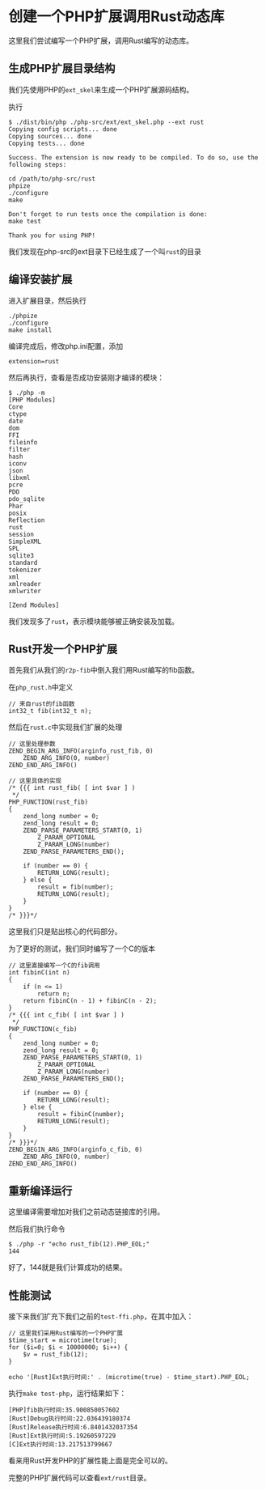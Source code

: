 # 创建一个PHP扩展调用Rust动态库

这里我们尝试编写一个PHP扩展，调用Rust编写的动态库。

## 生成PHP扩展目录结构

我们先使用PHP的`ext_skel`来生成一个PHP扩展源码结构。

执行
```
$ ./dist/bin/php ./php-src/ext/ext_skel.php --ext rust
Copying config scripts... done
Copying sources... done
Copying tests... done

Success. The extension is now ready to be compiled. To do so, use the
following steps:

cd /path/to/php-src/rust
phpize
./configure
make

Don't forget to run tests once the compilation is done:
make test

Thank you for using PHP!
```

我们发现在php-src的ext目录下已经生成了一个叫`rust`的目录

## 编译安装扩展

进入扩展目录，然后执行

```
./phpize
./configure
make install
```

编译完成后，修改php.ini配置，添加

```
extension=rust
```

然后再执行，查看是否成功安装刚才编译的模块：

```
$ ./php -m
[PHP Modules]
Core
ctype
date
dom
FFI
fileinfo
filter
hash
iconv
json
libxml
pcre
PDO
pdo_sqlite
Phar
posix
Reflection
rust
session
SimpleXML
SPL
sqlite3
standard
tokenizer
xml
xmlreader
xmlwriter

[Zend Modules]
```
我们发现多了`rust`，表示模块能够被正确安装及加载。

## Rust开发一个PHP扩展

首先我们从我们的`r2p-fib`中倒入我们用Rust编写的fib函数。

在`php_rust.h`中定义

```
// 来自rust的fib函数
int32_t fib(int32_t n);
```

然后在`rust.c`中实现我们扩展的处理
```
// 这里处理参数
ZEND_BEGIN_ARG_INFO(arginfo_rust_fib, 0)
	ZEND_ARG_INFO(0, number)
ZEND_END_ARG_INFO()

// 这里具体的实现
/* {{{ int rust_fib( [ int $var ] )
 */
PHP_FUNCTION(rust_fib)
{
	zend_long number = 0;
	zend_long result = 0;
	ZEND_PARSE_PARAMETERS_START(0, 1)
		Z_PARAM_OPTIONAL
		Z_PARAM_LONG(number)
	ZEND_PARSE_PARAMETERS_END();

	if (number == 0) {
		RETURN_LONG(result);
	} else {
		result = fib(number);
		RETURN_LONG(result);
	}
}
/* }}}*/

```
这里我们只是贴出核心的代码部分。

为了更好的测试，我们同时编写了一个C的版本

```
// 这里直接编写一个C的fib调用
int fibinC(int n) 
{ 
    if (n <= 1) 
        return n; 
    return fibinC(n - 1) + fibinC(n - 2); 
} 
/* {{{ int c_fib( [ int $var ] )
 */
PHP_FUNCTION(c_fib)
{
	zend_long number = 0;
	zend_long result = 0;
	ZEND_PARSE_PARAMETERS_START(0, 1)
		Z_PARAM_OPTIONAL
		Z_PARAM_LONG(number)
	ZEND_PARSE_PARAMETERS_END();

	if (number == 0) {
		RETURN_LONG(result);
	} else {
		result = fibinC(number);
		RETURN_LONG(result);
	}
}
/* }}}*/
ZEND_BEGIN_ARG_INFO(arginfo_c_fib, 0)
	ZEND_ARG_INFO(0, number)
ZEND_END_ARG_INFO()
```

## 重新编译运行

这里编译需要增加对我们之前动态链接库的引用。

然后我们执行命令

```
$ ./php -r "echo rust_fib(12).PHP_EOL;"
144
```
好了，144就是我们计算成功的结果。

## 性能测试

接下来我们扩充下我们之前的`test-ffi.php`，在其中加入：

```
// 这里我们采用Rust编写的一个PHP扩展
$time_start = microtime(true);
for ($i=0; $i < 10000000; $i++) { 
	$v = rust_fib(12);
}

echo '[Rust]Ext执行时间:' . (microtime(true) - $time_start).PHP_EOL;
```

执行`make test-php`，运行结果如下：

```
[PHP]fib执行时间:35.900850057602
[Rust]Debug执行时间:22.036439180374
[Rust]Release执行时间:6.8401432037354
[Rust]Ext执行时间:5.19260597229
[C]Ext执行时间:13.217513799667
```
看来用Rust开发PHP的扩展性能上面是完全可以的。

完整的PHP扩展代码可以查看`ext/rust`目录。